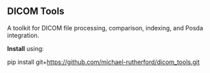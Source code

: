 ## DICOM Tools

A toolkit for DICOM file processing, comparison, indexing, and Posda integration.

**Install** using:

pip install git+https://github.com/michael-rutherford/dicom_tools.git